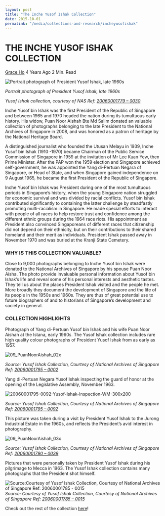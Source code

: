 ```yaml
---
layout: post
title: "The Inche Yusof Ishak Collection"
date: 2015-10-01
permalink: "/media/collections-and-research/incheyusofishak"
---
```


# THE INCHE YUSOF ISHAK COLLECTION

[Grace Ho](http://www.nas.gov.sg/blogs/offtherecord/author/nlshgs/) 4 Years Ago 2 Min. Read

![Portrait photograph of President Yusof Ishak, late 1960s](http://www.nas.gov.sg/blogs/offtherecord/wp-content/uploads/2015/04/20060001779-0030-Yusof-Ishak-Portrait-wm-243x300.jpg)

*Portrait photograph of President Yusof Ishak, late 1960s* 

*Yusof Ishak collection, courtesy of NAS Ref: [20060001779 – 0030](http://www.nas.gov.sg/archivesonline/photographs/record-details/a5e6ac83-1162-11e3-83d5-0050568939ad)*

Inche Yusof bin Ishak was the first President of the Republic of Singapore and between 1965 and 1970 headed the nation during its tumultuous early history. His widow, Puan Noor Aishah Bte Md Salim donated an valuable collection of photographs belonging to the late President to the National Archives of Singapore in 2008, and was honored as a patron of heritage by the National Heritage Board.

A distinguished journalist who founded the Utusan Melayu in 1939, Inche Yusof bin Ishak (1910 -1970) became Chairman of the Public Service Commission of Singapore in 1959 at the invitation of Mr Lee Kuan Yew, then Prime Minister. After the PAP won the 1959 election and Singapore achieved self-government, he was appointed the Yang di-Pertuan Negara of Singapore, or Head of State, and when Singapore gained independence on 9 August 1965, he became the first President of the Republic of Singapore.

Inche Yusof bin Ishak was President during one of the most tumultuous periods in Singapore’s history, when the young Singapore nation struggled for economic survival and was divided by racial conflicts. Yusof bin Ishak contributed significantly to containing the latter challenge by steadfastly promoting multi-racialism in Singapore. He made special efforts to interact with people of all races to help restore trust and confidence among the different ethnic groups during the 1964 race riots. His appointment as President also convinced Singaporeans of different races that citizenship did not depend on their ethnicity, but on their contributions to their shared homeland and their merit as individuals. President Ishak passed away in November 1970 and was buried at the Kranji State Cemetery.

### WHY IS THIS COLLECTION VALUABLE?

Close to 9,000 photographs belonging to Inche Yusof bin Ishak were donated to the National Archives of Singapore by his spouse Puan Noor Aisha.  The photo provide invaluable personal information about Yusof bin Ishak’s life and reveal some of his personal interests and aesthetic tastes. They tell us about the places President Ishak visited and the people he met. More broadly they document the development of Singapore and the life of its people in the 1950s and 1960s. They are thus of great potential use to future biographers of and to historians of Singapore’s development and society in general.

### COLLECTION HIGHLIGHTS

Photograph of Yang di-Pertuan Yusof bin Ishak and his wife Puan Noor Aishah at the Istana, early 1960s. The Yusof Ishak collection includes rare high quality colour photographs of President Yusof Ishak from as early as 1957.

![09_PuanNoorAishah_02x](http://www.nas.gov.sg/blogs/offtherecord/wp-content/uploads/2015/04/09_PuanNoorAishah_02x.gif)

*Source: Yusof Ishak Collection, Courtesy of National Archives of Singapore Ref: [20060001795 – 0002](http://www.nas.gov.sg/archivesonline/photographs/record-details/a77937a8-1162-11e3-83d5-0050568939ad)*

Yang di-Pertuan Negara Yusof Ishak inspecting the guard of honor at the opening of the Legislative Assembly, November 1963.

![20060001795-0092-Yusof-Ishak-Inspection-WM-300x200](http://www.nas.gov.sg/blogs/offtherecord/wp-content/uploads/2015/04/20060001795-0092-Yusof-Ishak-Inspection-WM-300x2001.jpg)

*Source: Yusof Ishak Collection, Courtesy of National Archives of Singapore Ref: [20060001795 – 0092](http://www.nas.gov.sg/archivesonline/photographs/record-details/a6a96dd1-1162-11e3-83d5-0050568939ad)*

This picture was taken during a visit by President Yusof Ishak to the Jurong Industrial Estate in the 1960s, and reflects the President’s avid interest in photography.

![09_PuanNoorAishah_03x](http://www.nas.gov.sg/blogs/offtherecord/wp-content/uploads/2015/04/09_PuanNoorAishah_03x.gif)

*Source: Yusof Ishak Collection, Courtesy of National Archives of Singapore Ref: [20060001790 – 0039](http://www.nas.gov.sg/archivesonline/photographs/record-details/a69d3a3e-1162-11e3-83d5-0050568939ad)*

Pictures that were personally taken by President Yusof Ishak during his pilgrimage to Mecca in 1963. The Yusof Ishak collection contains many photographs that the President shot himself.

![Source:Courtesy of Yusof Ishak Collection, Courtesy of National Archives of Singapore Ref: 20060001785 - 0015](http://www.nas.gov.sg/blogs/offtherecord/wp-content/uploads/2015/04/Yusof-Ishak.gif)*Source: Courtesy of Yusof Ishak Collection, Courtesy of National Archives of Singapore Ref: [20060001785 – 0015](http://www.nas.gov.sg/archivesonline/photographs/record-details/a875808a-1162-11e3-83d5-0050568939ad)*

Check out the rest of the collection [here](http://www.nas.gov.sg/archivesonline/photographs/source-details/638)!